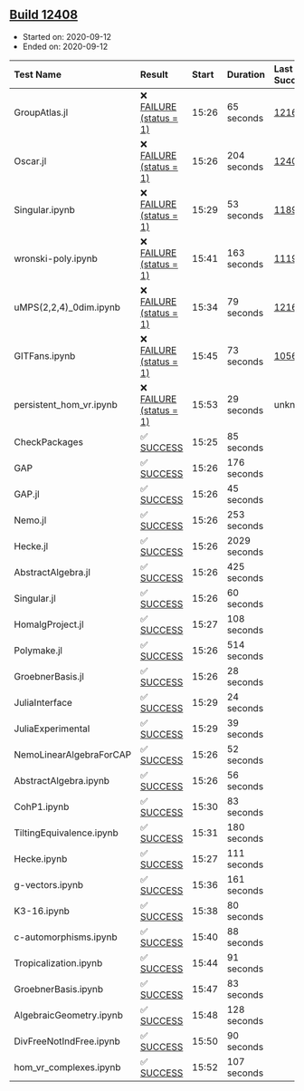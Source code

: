 ## [Build 12408](https://oscarci.mathematik.uni-kl.de/job/oscar/12408/)

* Started on: 2020-09-12
* Ended on: 2020-09-12

| Test Name    | Result | Start | Duration | Last Success | First Failure |
|:-------------|:-------|:------|:---------|:-------------|:--------------|
| GroupAtlas.jl | ❌ [FAILURE (status = 1)](https://oscarci.mathematik.uni-kl.de/job/oscar/12408/artifact/logs/build-12408/GroupAtlas.jl.log) | 15:26 | 65 seconds | [12167](https://oscarci.mathematik.uni-kl.de/job/oscar/12167/) | [12168](https://oscarci.mathematik.uni-kl.de/job/oscar/12168/) |
| Oscar.jl | ❌ [FAILURE (status = 1)](https://oscarci.mathematik.uni-kl.de/job/oscar/12408/artifact/logs/build-12408/Oscar.jl.log) | 15:26 | 204 seconds | [12407](https://oscarci.mathematik.uni-kl.de/job/oscar/12407/) | [12408](https://oscarci.mathematik.uni-kl.de/job/oscar/12408/) |
| Singular.ipynb | ❌ [FAILURE (status = 1)](https://oscarci.mathematik.uni-kl.de/job/oscar/12408/artifact/logs/build-12408/Singular.ipynb.log) | 15:29 | 53 seconds | [11893](https://oscarci.mathematik.uni-kl.de/job/oscar/11893/) | [11894](https://oscarci.mathematik.uni-kl.de/job/oscar/11894/) |
| wronski-poly.ipynb | ❌ [FAILURE (status = 1)](https://oscarci.mathematik.uni-kl.de/job/oscar/12408/artifact/logs/build-12408/wronski-poly.ipynb.log) | 15:41 | 163 seconds | [11192](https://oscarci.mathematik.uni-kl.de/job/oscar/11192/) | [11193](https://oscarci.mathematik.uni-kl.de/job/oscar/11193/) |
| uMPS(2,2,4)_0dim.ipynb | ❌ [FAILURE (status = 1)](https://oscarci.mathematik.uni-kl.de/job/oscar/12408/artifact/logs/build-12408/uMPS-2-2-4-_0dim.ipynb.log) | 15:34 | 79 seconds | [12167](https://oscarci.mathematik.uni-kl.de/job/oscar/12167/) | [12168](https://oscarci.mathematik.uni-kl.de/job/oscar/12168/) |
| GITFans.ipynb | ❌ [FAILURE (status = 1)](https://oscarci.mathematik.uni-kl.de/job/oscar/12408/artifact/logs/build-12408/GITFans.ipynb.log) | 15:45 | 73 seconds | [10566](https://oscarci.mathematik.uni-kl.de/job/oscar/10566/) | [10567](https://oscarci.mathematik.uni-kl.de/job/oscar/10567/) |
| persistent_hom_vr.ipynb | ❌ [FAILURE (status = 1)](https://oscarci.mathematik.uni-kl.de/job/oscar/12408/artifact/logs/build-12408/persistent_hom_vr.ipynb.log) | 15:53 | 29 seconds | unknown | unknown |
| CheckPackages | ✅ [SUCCESS](https://oscarci.mathematik.uni-kl.de/job/oscar/12408/artifact/logs/build-12408/CheckPackages.log) | 15:25 | 85 seconds |  |  |
| GAP | ✅ [SUCCESS](https://oscarci.mathematik.uni-kl.de/job/oscar/12408/artifact/logs/build-12408/GAP.log) | 15:26 | 176 seconds |  |  |
| GAP.jl | ✅ [SUCCESS](https://oscarci.mathematik.uni-kl.de/job/oscar/12408/artifact/logs/build-12408/GAP.jl.log) | 15:26 | 45 seconds |  |  |
| Nemo.jl | ✅ [SUCCESS](https://oscarci.mathematik.uni-kl.de/job/oscar/12408/artifact/logs/build-12408/Nemo.jl.log) | 15:26 | 253 seconds |  |  |
| Hecke.jl | ✅ [SUCCESS](https://oscarci.mathematik.uni-kl.de/job/oscar/12408/artifact/logs/build-12408/Hecke.jl.log) | 15:26 | 2029 seconds |  |  |
| AbstractAlgebra.jl | ✅ [SUCCESS](https://oscarci.mathematik.uni-kl.de/job/oscar/12408/artifact/logs/build-12408/AbstractAlgebra.jl.log) | 15:26 | 425 seconds |  |  |
| Singular.jl | ✅ [SUCCESS](https://oscarci.mathematik.uni-kl.de/job/oscar/12408/artifact/logs/build-12408/Singular.jl.log) | 15:26 | 60 seconds |  |  |
| HomalgProject.jl | ✅ [SUCCESS](https://oscarci.mathematik.uni-kl.de/job/oscar/12408/artifact/logs/build-12408/HomalgProject.jl.log) | 15:27 | 108 seconds |  |  |
| Polymake.jl | ✅ [SUCCESS](https://oscarci.mathematik.uni-kl.de/job/oscar/12408/artifact/logs/build-12408/Polymake.jl.log) | 15:26 | 514 seconds |  |  |
| GroebnerBasis.jl | ✅ [SUCCESS](https://oscarci.mathematik.uni-kl.de/job/oscar/12408/artifact/logs/build-12408/GroebnerBasis.jl.log) | 15:26 | 28 seconds |  |  |
| JuliaInterface | ✅ [SUCCESS](https://oscarci.mathematik.uni-kl.de/job/oscar/12408/artifact/logs/build-12408/JuliaInterface.log) | 15:29 | 24 seconds |  |  |
| JuliaExperimental | ✅ [SUCCESS](https://oscarci.mathematik.uni-kl.de/job/oscar/12408/artifact/logs/build-12408/JuliaExperimental.log) | 15:29 | 39 seconds |  |  |
| NemoLinearAlgebraForCAP | ✅ [SUCCESS](https://oscarci.mathematik.uni-kl.de/job/oscar/12408/artifact/logs/build-12408/NemoLinearAlgebraForCAP.log) | 15:26 | 52 seconds |  |  |
| AbstractAlgebra.ipynb | ✅ [SUCCESS](https://oscarci.mathematik.uni-kl.de/job/oscar/12408/artifact/logs/build-12408/AbstractAlgebra.ipynb.log) | 15:26 | 56 seconds |  |  |
| CohP1.ipynb | ✅ [SUCCESS](https://oscarci.mathematik.uni-kl.de/job/oscar/12408/artifact/logs/build-12408/CohP1.ipynb.log) | 15:30 | 83 seconds |  |  |
| TiltingEquivalence.ipynb | ✅ [SUCCESS](https://oscarci.mathematik.uni-kl.de/job/oscar/12408/artifact/logs/build-12408/TiltingEquivalence.ipynb.log) | 15:31 | 180 seconds |  |  |
| Hecke.ipynb | ✅ [SUCCESS](https://oscarci.mathematik.uni-kl.de/job/oscar/12408/artifact/logs/build-12408/Hecke.ipynb.log) | 15:27 | 111 seconds |  |  |
| g-vectors.ipynb | ✅ [SUCCESS](https://oscarci.mathematik.uni-kl.de/job/oscar/12408/artifact/logs/build-12408/g-vectors.ipynb.log) | 15:36 | 161 seconds |  |  |
| K3-16.ipynb | ✅ [SUCCESS](https://oscarci.mathematik.uni-kl.de/job/oscar/12408/artifact/logs/build-12408/K3-16.ipynb.log) | 15:38 | 80 seconds |  |  |
| c-automorphisms.ipynb | ✅ [SUCCESS](https://oscarci.mathematik.uni-kl.de/job/oscar/12408/artifact/logs/build-12408/c-automorphisms.ipynb.log) | 15:40 | 88 seconds |  |  |
| Tropicalization.ipynb | ✅ [SUCCESS](https://oscarci.mathematik.uni-kl.de/job/oscar/12408/artifact/logs/build-12408/Tropicalization.ipynb.log) | 15:44 | 91 seconds |  |  |
| GroebnerBasis.ipynb | ✅ [SUCCESS](https://oscarci.mathematik.uni-kl.de/job/oscar/12408/artifact/logs/build-12408/GroebnerBasis.ipynb.log) | 15:47 | 83 seconds |  |  |
| AlgebraicGeometry.ipynb | ✅ [SUCCESS](https://oscarci.mathematik.uni-kl.de/job/oscar/12408/artifact/logs/build-12408/AlgebraicGeometry.ipynb.log) | 15:48 | 128 seconds |  |  |
| DivFreeNotIndFree.ipynb | ✅ [SUCCESS](https://oscarci.mathematik.uni-kl.de/job/oscar/12408/artifact/logs/build-12408/DivFreeNotIndFree.ipynb.log) | 15:50 | 90 seconds |  |  |
| hom_vr_complexes.ipynb | ✅ [SUCCESS](https://oscarci.mathematik.uni-kl.de/job/oscar/12408/artifact/logs/build-12408/hom_vr_complexes.ipynb.log) | 15:52 | 107 seconds |  |  |

